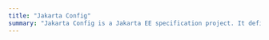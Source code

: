 ```yaml
---
title: "Jakarta Config"
summary: "Jakarta Config is a Jakarta EE specification project. It defines a core framework for the Jakarta EE platform allowing applications and other Jakarta EE components to read configuration data from different environment-aware sources in a portable way."
---
```

